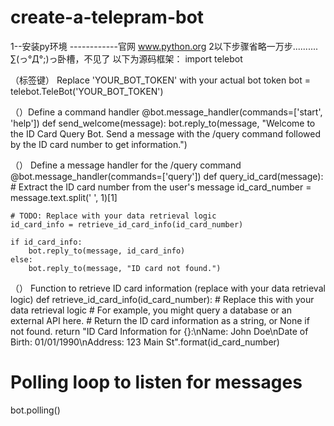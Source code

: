 # create-a-telepram-bot
1--安装py环境 ------------官网 www.python.org
2以下步骤省略一万步..........  ∑(っ°Д°;)っ卧槽，不见了
以下为源码框架：
import telebot

（标签键） Replace 'YOUR_BOT_TOKEN' with your actual bot token
bot = telebot.TeleBot('YOUR_BOT_TOKEN')

 （）Define a command handler
@bot.message_handler(commands=['start', 'help'])
def send_welcome(message):
    bot.reply_to(message, "Welcome to the ID Card Query Bot. Send a message with the /query command followed by the ID card number to get information.")

（） Define a message handler for the /query command
@bot.message_handler(commands=['query'])
def query_id_card(message):
    # Extract the ID card number from the user's message
    id_card_number = message.text.split(' ', 1)[1]

    # TODO: Replace with your data retrieval logic
    id_card_info = retrieve_id_card_info(id_card_number)

    if id_card_info:
        bot.reply_to(message, id_card_info)
    else:
        bot.reply_to(message, "ID card not found.")

（） Function to retrieve ID card information (replace with your data retrieval logic)
def retrieve_id_card_info(id_card_number):
    # Replace this with your data retrieval logic
    # For example, you might query a database or an external API here.
    # Return the ID card information as a string, or None if not found.
    return "ID Card Information for {}:\nName: John Doe\nDate of Birth: 01/01/1990\nAddress: 123 Main St".format(id_card_number)

# Polling loop to listen for messages
bot.polling()
